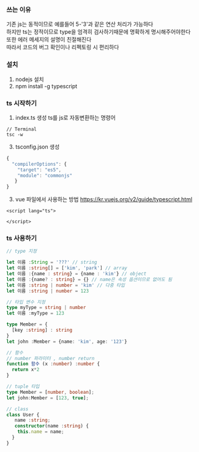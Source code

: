 ### 쓰는 이유
기존 js는 동적이므로 예를들어 5-'3'과 같은 연산 처리가 가능하다  
하지만 ts는 정적이므로 type을 엄격히 검사하기때문에 명확하게 명시해주어야한다  
또한 에러 메세지의 설명이 친절해진다  
따라서 코드의 버그 확인이나 리펙토링 시 편리하다  

### 설치
1. nodejs 설치
2. npm install -g typescript

### ts 시작하기
1. index.ts 생성
ts를 js로 자동변환하는 명령어
```
// Terminal
tsc -w
```
3. tsconfig.json 생성
```ts
{
  "compilerOptions": {
    "target": "es5",
    "module": "commonjs"
   }
}
```
3. vue 파일에서 사용하는 방법
https://kr.vuejs.org/v2/guide/typescript.html
```vue
<script lang="ts">
  
</script>
```

### ts 사용하기
```ts
// type 지정

let 이름 :String = '???' // string
let 이름 :string[] = ['kim', 'park'] // array
let 이름 :{name : string} = {name : 'kim'} // object
let 이름 :{name? : string} = {} // name은 속성 옵션이므로 없어도 됨
let 이름 :string | number = 'kim' // 다중 타입
let 이름 :string | number = 123

// 타입 변수 지정
type myType = string | number
let 이름 :myType = 123

type Member = {
  [key :string] : string
}
let john :Member = {name: 'kim', age: '123'}

// 함수
// number 파라미터 , number return
function 함수 (x :number) :number {
  return x*2
}

// tuple 타입
type Member = [number, boolean];
let john:Member = [123, true];

// class
class User {
   name :string;
   constructor(name :string) {
    this.name = name;
  }
}

```




